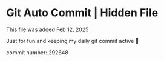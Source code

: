 # Git Auto Commit | Hidden File

This file was added Feb 12, 2025

Just for fun and keeping my daily git commit active 🤪

commit number: 292648
